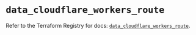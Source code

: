 # `data_cloudflare_workers_route`

Refer to the Terraform Registry for docs: [`data_cloudflare_workers_route`](https://registry.terraform.io/providers/cloudflare/cloudflare/5.8.4/docs/data-sources/workers_route).
